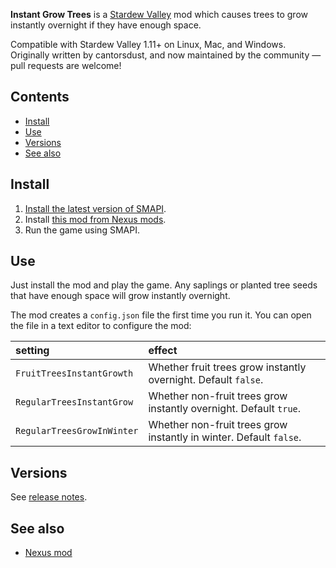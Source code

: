 ﻿**Instant Grow Trees** is a [Stardew Valley](http://stardewvalley.net/) mod which causes trees to
grow instantly overnight if they have enough space.

Compatible with Stardew Valley 1.11+ on Linux, Mac, and Windows. Originally written by cantorsdust,
and now maintained by the community — pull requests are welcome!

## Contents
* [Install](#install)
* [Use](#use)
* [Versions](#versions)
* [See also](#see-also)

## Install
1. [Install the latest version of SMAPI](http://canimod.com/for-players/install-smapi).
2. Install [this mod from Nexus mods](http://www.nexusmods.com/stardewvalley/mods/173).
3. Run the game using SMAPI.

## Use
Just install the mod and play the game. Any saplings or planted tree seeds that have enough space
will grow instantly overnight.

The mod creates a `config.json` file the first time you run it. You can open the file in a text
editor to configure the mod:

setting | effect
:------ | :-----
`FruitTreesInstantGrowth` | Whether fruit trees grow instantly overnight. Default `false`.
`RegularTreesInstantGrow` | Whether non-fruit trees grow instantly overnight. Default `true`.
`RegularTreesGrowInWinter` | Whether non-fruit trees grow instantly in winter. Default `false`.

## Versions
See [release notes](release-notes.md).

## See also
* [Nexus mod](http://www.nexusmods.com/stardewvalley/mods/173)
